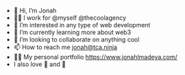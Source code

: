 - 👋 Hi, I’m Jonah
- 👨‍💻 I work for @myself @thecoolagency
- 👀 I’m interested in any type of web development
- 🌱 I’m currently learning more about web3
- 💞️ I’m looking to collaborate on anything cool
- 📫 How to reach me jonah@tca.ninja  
- 👨‍💻 My personal portfolio https://www.jonahlmadeya.com/
- I also love 🧀 and 🍷 
